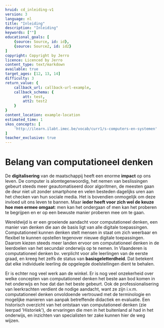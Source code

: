 ```yaml
---
hruid: cd_inleiding-v1
version: 3
language: nl
title: "Inleiding"
description: "Inleiding"
keywords: [""]
educational_goals: [
    {source: Source, id: id}, 
    {source: Source2, id: id2}
]
copyright: Copyright by Jerro
licence: Licenced by Jerro
content_type: text/markdown
available: true
target_ages: [12, 13, 14]
difficulty: 3
return_value: {
    callback_url: callback-url-example,
    callback_schema: {
        att: test,
        att2: test2
    }
}
content_location: example-location
estimated_time: 1
skos_concepts: [
    'http://ilearn.ilabt.imec.be/vocab/curr1/s-computers-en-systemen'
]
teacher_exclusive: true
---
```


# Belang van computationeel denken

De **digitalisering** van de maatschappij heeft een enorme **impact** op ons leven. De computer is alomtegenwoordig, het nemen van beslissingen gebeurt steeds meer geautomatiseerd door algoritmen, de meesten gaan de deur niet uit zonder smartphone en velen besteden dagelijks uren aan het checken van hun sociale media.
Het is bovendien onmogelijk om deze invloed uit ons leven te bannen. Maar **ieder heeft voor zich wel de keuze hoe men ermee omgaat**: men kan het ondergaan of men kan het proberen te begrijpen en er op een bewuste manier proberen mee om te gaan. 

Wereldwijd is er een groeiende aandacht voor computationeel denken, een manier van denken die aan de basis ligt van alle digitale toepassingen. Computationeel kunnen denken stelt mensen in staat om zich weerbaar en flexibel te kunnen opstellen tegenover nieuwe digitale toepassingen. Daarom kiezen steeds meer landen ervoor om computationeel denken in de leerdoelen van het secundair onderwijs op te nemen. 
In Vlaanderen is computationeel denken bv. verplicht voor alle leerlingen van de eerste graad, en kreeg het zelfs de status van **basisgeletterdheid**. Dat betekent dat elke individuele leerling de opgelegde doelstellingen dient te behalen. 

Er is echter nog veel werk aan de winkel. Er is nog veel onzekerheid over welke concepten van computationeel denken het beste aan bod komen in het onderwijs en hoe dat dan het beste gebeurt. Ook de professionalisering van leerkrachten verdient de nodige aandacht, want ze zijn i.v.m. computationeel denken onvoldoende vertrouwd met de terminologie en mogelijke manieren van aanpak betreffende didactiek en evaluatie. 
Een historisch overzicht van het ontstaan van computationeel denken (zie leerpad 'Historiek'), de ervaringen die men in het buitenland al had in het onderwijs, en inzichten van specialisten ter zake kunnen hier de weg wijzen. 
